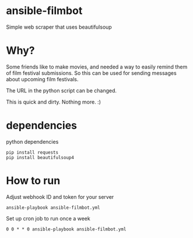 # ansible-filmbot
Simple web scraper that uses beautifulsoup

# Why?

Some friends like to make movies, and needed a way to easily remind them of film festival submissions. So this can be used for sending messages about upcoming 
film festivals.

The URL in the python script can be changed. 

This is quick and dirty. Nothing more. :)

# dependencies 

python dependencies
```
pip install requests
pip install beautifulsoup4
```

# How to run 

Adjust webhook ID and token for your server

```
ansible-playbook ansible-filmbot.yml
```

Set up cron job to run once a week 

```
0 0 * * 0 ansible-playbook ansible-filmbot.yml
```
  
